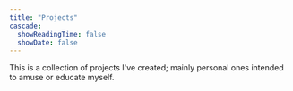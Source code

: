 ```yaml
---
title: "Projects"
cascade:
  showReadingTime: false
  showDate: false
---
```


This is a collection of projects I've created; mainly personal ones intended to amuse or educate myself.
